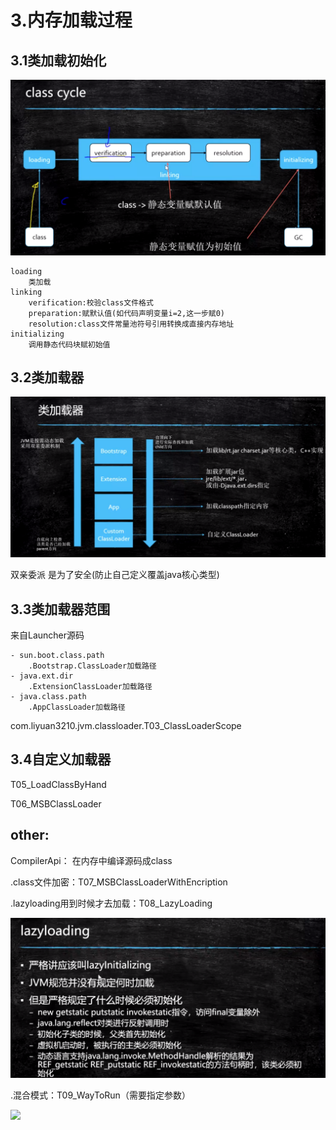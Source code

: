 # 3.内存加载过程

## 3.1类加载初始化

![](img/jvm-3.1.png)

```
loading
	类加载
linking
	verification:校验class文件格式
	preparation:赋默认值(如代码声明变量i=2,这一步赋0)
	resolution:class文件常量池符号引用转换成直接内存地址
initializing
	调用静态代码块赋初始值
```

## 3.2类加载器

![](img/jvm-3.2.png)

双亲委派 是为了安全(防止自己定义覆盖java核心类型)

## 3.3类加载器范围

来自Launcher源码

```
- sun.boot.class.path
	.Bootstrap.ClassLoader加载路径
- java.ext.dir
	.ExtensionClassLoader加载路径
- java.class.path
	.AppClassLoader加载路径
```

com.liyuan3210.jvm.classloader.T03_ClassLoaderScope

## 3.4自定义加载器

T05_LoadClassByHand

T06_MSBClassLoader

## other:

CompilerApi：	在内存中编译源码成class

.class文件加密：T07_MSBClassLoaderWithEncription

.lazyloading用到时候才去加载：T08_LazyLoading

![](img/jvm-lazyloading.png)

.混合模式：T09_WayToRun（需要指定参数）

![](/home/liyuan/git/liyuan3210/p/note/java/jvm/img/jvm-mxied.png)


